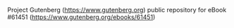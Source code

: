 Project Gutenberg (https://www.gutenberg.org) public repository for eBook #61451 (https://www.gutenberg.org/ebooks/61451)

